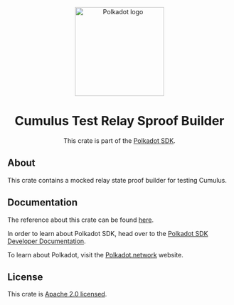 <div align="center">

<img
alt="Polkadot logo" width="200"
src="https://raw.githubusercontent.com/paritytech/polkadot-sdk/rzadp/readmes/docs/images/Polkadot_Logo_Horizontal_Pink_BlackOnWhite.png">

# Cumulus Test Relay Sproof Builder

This crate is part of the [Polkadot SDK](https://github.com/paritytech/polkadot-sdk/).

</div>

## About

This crate contains a mocked relay state proof builder for testing Cumulus.

## Documentation

The reference about this crate can be found [here](https://paritytech.github.io/polkadot-sdk/master/cumulus_test_relay_sproof_builder).

In order to learn about Polkadot SDK, head over to the [Polkadot SDK Developer Documentation](https://paritytech.github.io/polkadot-sdk/master/polkadot_sdk_docs/index.html).

To learn about Polkadot, visit the [Polkadot.network](https://polkadot.network/) website.

## License

This crate is [Apache 2.0 licensed](https://spdx.org/licenses/Apache-2.0.html).
